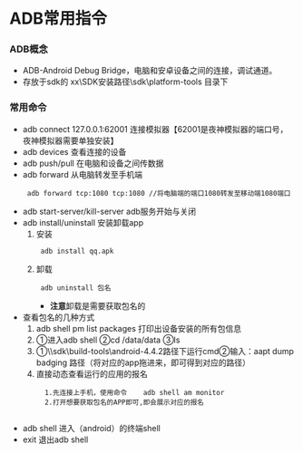 # ADB常用指令
### ADB概念
* ADB-Android Debug Bridge，电脑和安卓设备之间的连接，调试通道。
* 存放于sdk的 xx\SDK安装路径\sdk\platform-tools 目录下

### 常用命令
* adb connect 127.0.0.1:62001 连接模拟器【62001是夜神模拟器的端口号，夜神模拟器需要单独安装】
* adb devices 查看连接的设备
* adb push/pull 在电脑和设备之间传数据
* adb forward 从电脑转发至手机端
  ```
   adb forward tcp:1080 tcp:1080 //将电脑端的端口1080转发至移动端1080端口
  ```
* adb start-server/kill-server adb服务开始与关闭
* adb install/uninstall 安装卸载app
  1. 安装
     ```
      adb install qq.apk
     ```
  2. 卸载
     ```
      adb uninstall 包名
     ```
     * **注意**卸载是需要获取包名的
* 查看包名的几种方式
  1. adb shell pm list packages 打印出设备安装的所有包信息 
  2. ①进入adb shell ②cd /data/data ③ls 
  3. ①\\\sdk\build-tools\android-4.4.2路径下运行cmd②输入：aapt dump badging 路径（将对应的app拖进来，即可得到对应的路径）
  4. 直接动态查看运行的应用的报名
     ```
       1.先连接上手机，使用命令    adb shell am monitor
       2.打开想要获取包名的APP即可,即会展示对应的报名


     ```
* adb shell 进入（android）的终端shell
* exit 退出adb shell

